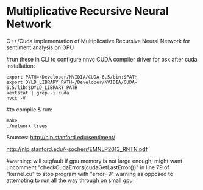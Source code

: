Multiplicative Recursive Neural Network 
===================

C++/Cuda implementation of Multiplicative Recursive Neural Network for sentiment analysis on GPU

#run these in CLI to configure nnvc CUDA compiler driver for osx after cuda installation:
```
export PATH=/Developer/NVIDIA/CUDA-6.5/bin:$PATH
export DYLD_LIBRARY_PATH=/Developer/NVIDIA/CUDA-6.5/lib:$DYLD_LIBRARY_PATH
kextstat | grep -i cuda
nvcc -V
```

#to compile & run:
```
make
./network trees
```

Sources: 
http://nlp.stanford.edu/sentiment/

http://nlp.stanford.edu/~socherr/EMNLP2013_RNTN.pdf 

#warning:
will segfault if gpu memory is not large enough; might want uncomment "checkCudaErrors(cudaGetLastError())" in line 79 of "kernel.cu" to stop program with "error=9" warning as opposed to attempting to run all the way through on small gpu
